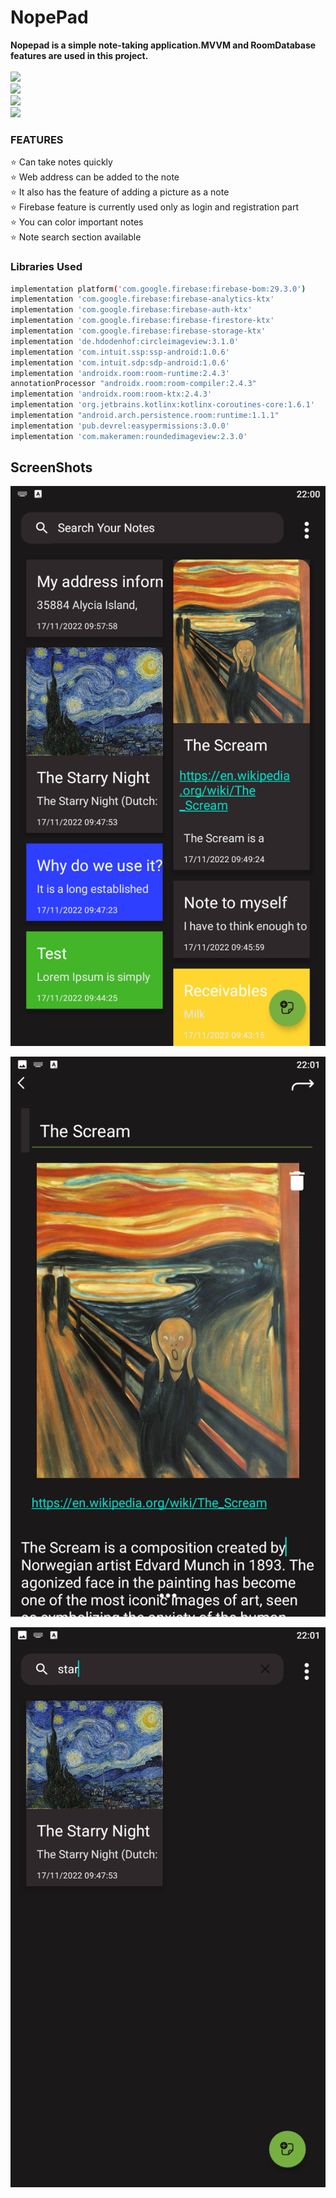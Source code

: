 # NopePad

**Nopepad is a simple note-taking application.MVVM and RoomDatabase features are used in this project.**
</br></br>
![](https://img.shields.io/badge/Kotlin-v1.8.0-93b023?&style=for-the-badge&logo=kotlin&logoColor=white)</br>
![](https://img.shields.io/badge/SDK-32-93b023?&style=for-the-badge&logo=kotlin&logoColor=white)</br>
![](https://img.shields.io/badge/RoomVersion-v2.4.3-93b023?&style=for-the-badge&logo=&logoColor=white)</br>
![](https://img.shields.io/badge/Firebase-v29.3.0-93b023?&style=for-the-badge&logo=Firebase&logoColor=white)
</br>
### FEATURES

 ⭐️ Can take notes quickly</br>
 ⭐️ Web address can be added to the note</br>
 ⭐️ It also has the feature of adding a picture as a note</br>
 ⭐️ Firebase feature is currently used only as login and registration part</br>
 ⭐️ You can color important notes</br>
 ⭐️ Note search section available</br>

### Libraries Used

```sh
implementation platform('com.google.firebase:firebase-bom:29.3.0')  
implementation 'com.google.firebase:firebase-analytics-ktx'  
implementation 'com.google.firebase:firebase-auth-ktx'  
implementation 'com.google.firebase:firebase-firestore-ktx'  
implementation 'com.google.firebase:firebase-storage-ktx'  
implementation 'de.hdodenhof:circleimageview:3.1.0'  
implementation 'com.intuit.ssp:ssp-android:1.0.6'  
implementation 'com.intuit.sdp:sdp-android:1.0.6'  
implementation 'androidx.room:room-runtime:2.4.3'  
annotationProcessor "androidx.room:room-compiler:2.4.3"  
implementation 'androidx.room:room-ktx:2.4.3'  
implementation 'org.jetbrains.kotlinx:kotlinx-coroutines-core:1.6.1'  
implementation "android.arch.persistence.room:runtime:1.1.1"  
implementation 'pub.devrel:easypermissions:3.0.0'  
implementation 'com.makeramen:roundedimageview:2.3.0'
```

## ScreenShots

![](https://raw.githubusercontent.com/grigroviska/NopePad/main/NopePadScreenShot/NopePad_1.png)

![](https://raw.githubusercontent.com/grigroviska/NopePad/main/NopePadScreenShot/NopePad_2.png)

![](https://raw.githubusercontent.com/grigroviska/NopePad/main/NopePadScreenShot/NopePad_3.png)

